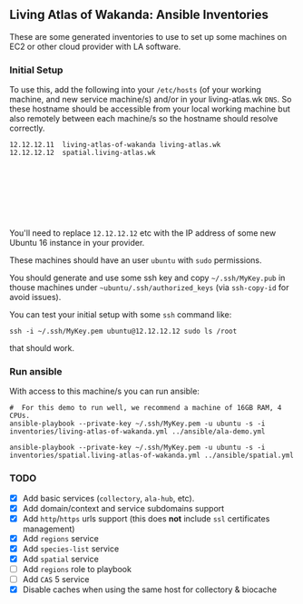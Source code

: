 ## Living Atlas of Wakanda: Ansible Inventories

These are some generated inventories to use to set up some machines on EC2 or other cloud provider with LA software.

### Initial Setup

To use this, add the following into your `/etc/hosts` (of your working machine, and new service machine/s) and/or in your living-atlas.wk `DNS`. So these hostname should be accessible from your local working machine but also remotely between each machine/s so the hostname should resolve correctly.

```
12.12.12.11  living-atlas-of-wakanda living-atlas.wk
12.12.12.12  spatial.living-atlas.wk









```

You'll need to replace `12.12.12.12` etc with the IP address of some new Ubuntu 16 instance in your provider.

These machines should have an user `ubuntu` with `sudo` permissions.

You should generate and use some ssh key and copy `~/.ssh/MyKey.pub` in thouse machines under `~ubuntu/.ssh/authorized_keys` (via `ssh-copy-id` for avoid issues).

You can test your initial setup with some `ssh` command like:
```
ssh -i ~/.ssh/MyKey.pem ubuntu@12.12.12.12 sudo ls /root
```
that should work.

### Run ansible

With access to this machine/s you can run ansible:

```
#  For this demo to run well, we recommend a machine of 16GB RAM, 4 CPUs.
ansible-playbook --private-key ~/.ssh/MyKey.pem -u ubuntu -s -i inventories/living-atlas-of-wakanda.yml ../ansible/ala-demo.yml

ansible-playbook --private-key ~/.ssh/MyKey.pem -u ubuntu -s -i inventories/spatial.living-atlas-of-wakanda.yml ../ansible/spatial.yml

```

### TODO

- [x] Add basic services (`collectory`, `ala-hub`, etc).
- [x] Add domain/context and service subdomains support
- [x] Add `http`/`https` urls support (this does **not** include `ssl` certificates management)
- [X] Add `regions` service
- [X] Add `species-list` service
- [X] Add `spatial` service
- [ ] Add `regions` role to playbook
- [ ] Add `CAS` 5 service
- [x] Disable caches when using the same host for collectory & biocache
